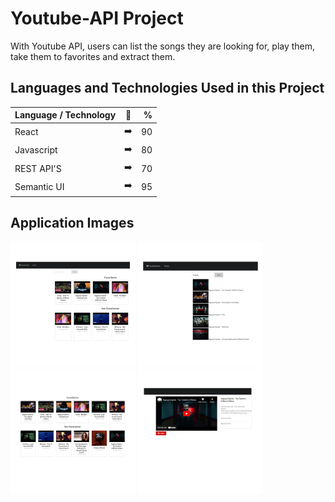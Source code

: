
# Youtube-API Project
With Youtube API, users can list the songs they are looking for, play them, take them to favorites and extract them.

## Languages and Technologies Used in this Project

| Language / Technology  | :mag_right:  | % |
| :------------ |:---------------:| -----:|
| React      | :arrow_right: | 90 |
| Javascript      | :arrow_right:       |   80 |
| REST API'S | :arrow_right:        |    70 |
| Semantic UI | :arrow_right:        |    95 |

## Application Images
<p>
<a href="https://github.com/CagatayGumus/React-Youtube-Project/blob/main/images/youtube.png" target="_blank">
<img src="https://github.com/CagatayGumus/React-Youtube-Project/blob/main/images/youtube.png" width="200" style="max-width:100%;"></a>
  
<a href="https://github.com/CagatayGumus/React-Youtube-Project/blob/main/images/youtube_arama.png" target="_blank">
<img src="https://github.com/CagatayGumus/React-Youtube-Project/blob/main/images/youtube_arama.png" width="200" style="max-width:100%;"></a>
  
<a href="https://github.com/CagatayGumus/React-Youtube-Project/blob/main/images/youtube_fav.png" target="_blank">
<img src="https://github.com/CagatayGumus/React-Youtube-Project/blob/main/images/youtube_fav.png" width="200" style="max-width:100%;"></a>
  
<a href="https://github.com/CagatayGumus/React-Youtube-Project/blob/main/images/youtube_video.png" target="_blank">
<img src="https://github.com/CagatayGumus/React-Youtube-Project/blob/main/images/youtube_video.png" width="200" style="max-width:100%;"></a>
</p>



